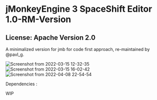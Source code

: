 # jMonkeyEngine 3 SpaceShift Editor 1.0-RM-Version 
## License: Apache Version 2.0 

A minimalized version for jmb for code first approach, re-maintained by @pavl_g.

![Screenshot from 2022-03-15 12-32-35](https://user-images.githubusercontent.com/60224159/158483247-ac7416af-1a07-4e11-8819-7959989943b9.png)
![Screenshot from 2022-03-15 16-02-42](https://user-images.githubusercontent.com/60224159/158483255-188dd630-751b-49ba-a18f-790ba34d056d.png)
![Screenshot from 2022-04-08 22-54-54](https://user-images.githubusercontent.com/60224159/162528917-38a0f67f-4ca7-4616-a62d-0d62129c18e2.png)

Dependencies :

WIP
